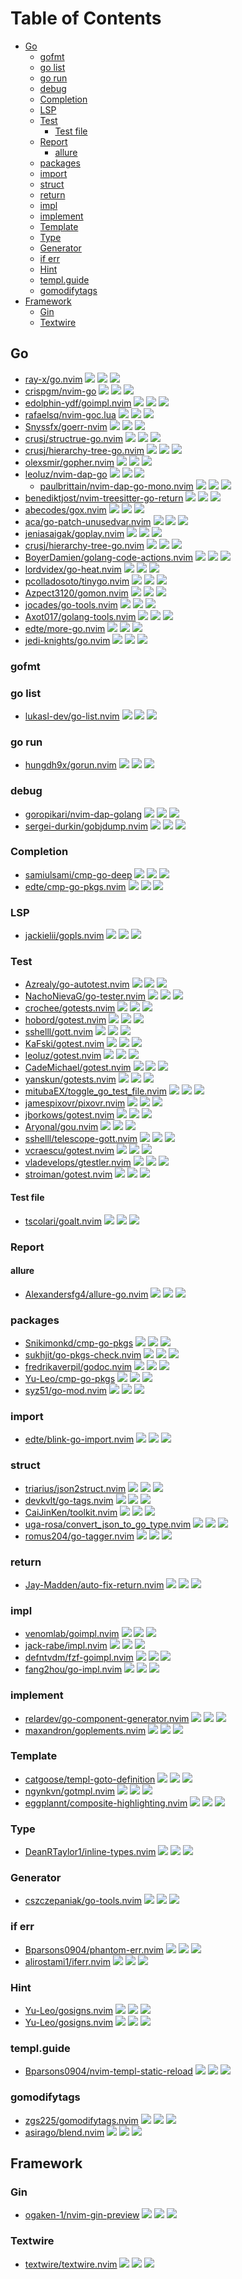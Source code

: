 # Table of Contents

<!-- toc -->

- [Go](#go)
  - [gofmt](#gofmt)
  - [go list](#go-list)
  - [go run](#go-run)
  - [debug](#debug)
  - [Completion](#completion)
  - [LSP](#lsp)
  - [Test](#test)
    - [Test file](#test-file)
  - [Report](#report)
    - [allure](#allure)
  - [packages](#packages)
  - [import](#import)
  - [struct](#struct)
  - [return](#return)
  - [impl](#impl)
  - [implement](#implement)
  - [Template](#template)
  - [Type](#type)
  - [Generator](#generator)
  - [if err](#if-err)
  - [Hint](#hint)
  - [templ.guide](#templguide)
  - [gomodifytags](#gomodifytags)
- [Framework](#framework)
  - [Gin](#gin)
  - [Textwire](#textwire)

<!-- tocstop -->

## Go

- [ray-x/go.nvim](https://github.com/ray-x/go.nvim) ![](https://img.shields.io/github/stars/ray-x/go.nvim) ![](https://img.shields.io/github/last-commit/ray-x/go.nvim) ![](https://img.shields.io/github/commit-activity/y/ray-x/go.nvim)
- [crispgm/nvim-go](https://github.com/crispgm/nvim-go) ![](https://img.shields.io/github/stars/crispgm/nvim-go) ![](https://img.shields.io/github/last-commit/crispgm/nvim-go) ![](https://img.shields.io/github/commit-activity/y/crispgm/nvim-go)
- [edolphin-ydf/goimpl.nvim](https://github.com/edolphin-ydf/goimpl.nvim) ![](https://img.shields.io/github/stars/edolphin-ydf/goimpl.nvim) ![](https://img.shields.io/github/last-commit/edolphin-ydf/goimpl.nvim) ![](https://img.shields.io/github/commit-activity/y/edolphin-ydf/goimpl.nvim)
- [rafaelsq/nvim-goc.lua](https://github.com/rafaelsq/nvim-goc.lua) ![](https://img.shields.io/github/stars/rafaelsq/nvim-goc.lua) ![](https://img.shields.io/github/last-commit/rafaelsq/nvim-goc.lua) ![](https://img.shields.io/github/commit-activity/y/rafaelsq/nvim-goc.lua)
- [Snyssfx/goerr-nvim](https://github.com/Snyssfx/goerr-nvim) ![](https://img.shields.io/github/stars/Snyssfx/goerr-nvim) ![](https://img.shields.io/github/last-commit/Snyssfx/goerr-nvim) ![](https://img.shields.io/github/commit-activity/y/Snyssfx/goerr-nvim)
- [crusj/structrue-go.nvim](https://github.com/crusj/structrue-go.nvim) ![](https://img.shields.io/github/stars/crusj/structrue-go.nvim) ![](https://img.shields.io/github/last-commit/crusj/structrue-go.nvim) ![](https://img.shields.io/github/commit-activity/y/crusj/structrue-go.nvim)
- [crusj/hierarchy-tree-go.nvim](https://github.com/crusj/hierarchy-tree-go.nvim) ![](https://img.shields.io/github/stars/crusj/hierarchy-tree-go.nvim) ![](https://img.shields.io/github/last-commit/crusj/hierarchy-tree-go.nvim) ![](https://img.shields.io/github/commit-activity/y/crusj/hierarchy-tree-go.nvim)
- [olexsmir/gopher.nvim](https://github.com/olexsmir/gopher.nvim) ![](https://img.shields.io/github/stars/olexsmir/gopher.nvim) ![](https://img.shields.io/github/last-commit/olexsmir/gopher.nvim) ![](https://img.shields.io/github/commit-activity/y/olexsmir/gopher.nvim)
- [leoluz/nvim-dap-go](https://github.com/leoluz/nvim-dap-go) ![](https://img.shields.io/github/stars/leoluz/nvim-dap-go) ![](https://img.shields.io/github/last-commit/leoluz/nvim-dap-go) ![](https://img.shields.io/github/commit-activity/y/leoluz/nvim-dap-go)
  - [paulbrittain/nvim-dap-go-mono.nvim](https://github.com/paulbrittain/nvim-dap-go-mono.nvim) ![](https://img.shields.io/github/stars/paulbrittain/nvim-dap-go-mono.nvim) ![](https://img.shields.io/github/last-commit/paulbrittain/nvim-dap-go-mono.nvim) ![](https://img.shields.io/github/commit-activity/y/paulbrittain/nvim-dap-go-mono.nvim)
- [benediktjost/nvim-treesitter-go-return](https://github.com/benediktjost/nvim-treesitter-go-return) ![](https://img.shields.io/github/stars/benediktjost/nvim-treesitter-go-return) ![](https://img.shields.io/github/last-commit/benediktjost/nvim-treesitter-go-return) ![](https://img.shields.io/github/commit-activity/y/benediktjost/nvim-treesitter-go-return)
- [abecodes/gox.nvim](https://github.com/abecodes/gox.nvim) ![](https://img.shields.io/github/stars/abecodes/gox.nvim) ![](https://img.shields.io/github/last-commit/abecodes/gox.nvim) ![](https://img.shields.io/github/commit-activity/y/abecodes/gox.nvim)
- [aca/go-patch-unusedvar.nvim](https://github.com/aca/go-patch-unusedvar.nvim) ![](https://img.shields.io/github/stars/aca/go-patch-unusedvar.nvim) ![](https://img.shields.io/github/last-commit/aca/go-patch-unusedvar.nvim) ![](https://img.shields.io/github/commit-activity/y/aca/go-patch-unusedvar.nvim)
- [jeniasaigak/goplay.nvim](https://github.com/jeniasaigak/goplay.nvim) ![](https://img.shields.io/github/stars/jeniasaigak/goplay.nvim) ![](https://img.shields.io/github/last-commit/jeniasaigak/goplay.nvim) ![](https://img.shields.io/github/commit-activity/y/jeniasaigak/goplay.nvim)
- [crusj/hierarchy-tree-go.nvim](https://github.com/crusj/hierarchy-tree-go.nvim) ![](https://img.shields.io/github/stars/crusj/hierarchy-tree-go.nvim) ![](https://img.shields.io/github/last-commit/crusj/hierarchy-tree-go.nvim) ![](https://img.shields.io/github/commit-activity/y/crusj/hierarchy-tree-go.nvim)
- [BoyerDamien/golang-code-actions.nvim](https://github.com/BoyerDamien/golang-code-actions.nvim) ![](https://img.shields.io/github/stars/BoyerDamien/golang-code-actions.nvim) ![](https://img.shields.io/github/last-commit/BoyerDamien/golang-code-actions.nvim) ![](https://img.shields.io/github/commit-activity/y/BoyerDamien/golang-code-actions.nvim)
- [lordvidex/go-heat.nvim](https://github.com/lordvidex/go-heat.nvim) ![](https://img.shields.io/github/stars/lordvidex/go-heat.nvim) ![](https://img.shields.io/github/last-commit/lordvidex/go-heat.nvim) ![](https://img.shields.io/github/commit-activity/y/lordvidex/go-heat.nvim)
- [pcolladosoto/tinygo.nvim](https://github.com/pcolladosoto/tinygo.nvim) ![](https://img.shields.io/github/stars/pcolladosoto/tinygo.nvim) ![](https://img.shields.io/github/last-commit/pcolladosoto/tinygo.nvim) ![](https://img.shields.io/github/commit-activity/y/pcolladosoto/tinygo.nvim)
- [Azpect3120/gomon.nvim](https://github.com/Azpect3120/gomon.nvim) ![](https://img.shields.io/github/stars/Azpect3120/gomon.nvim) ![](https://img.shields.io/github/last-commit/Azpect3120/gomon.nvim) ![](https://img.shields.io/github/commit-activity/y/Azpect3120/gomon.nvim)
- [jocades/go-tools.nvim](https://github.com/jocades/go-tools.nvim) ![](https://img.shields.io/github/stars/jocades/go-tools.nvim) ![](https://img.shields.io/github/last-commit/jocades/go-tools.nvim) ![](https://img.shields.io/github/commit-activity/y/jocades/go-tools.nvim)
- [Axot017/golang-tools.nvim](https://github.com/Axot017/golang-tools.nvim) ![](https://img.shields.io/github/stars/Axot017/golang-tools.nvim) ![](https://img.shields.io/github/last-commit/Axot017/golang-tools.nvim) ![](https://img.shields.io/github/commit-activity/y/Axot017/golang-tools.nvim)
- [edte/more-go.nvim](https://github.com/edte/more-go.nvim) ![](https://img.shields.io/github/stars/edte/more-go.nvim) ![](https://img.shields.io/github/last-commit/edte/more-go.nvim) ![](https://img.shields.io/github/commit-activity/y/edte/more-go.nvim)
- [jedi-knights/go.nvim](https://github.com/jedi-knights/go.nvim) ![](https://img.shields.io/github/stars/jedi-knights/go.nvim) ![](https://img.shields.io/github/last-commit/jedi-knights/go.nvim) ![](https://img.shields.io/github/commit-activity/y/jedi-knights/go.nvim)

### gofmt

### go list

- [lukasl-dev/go-list.nvim](https://github.com/lukasl-dev/go-list.nvim) ![](https://img.shields.io/github/stars/lukasl-dev/go-list.nvim) ![](https://img.shields.io/github/last-commit/lukasl-dev/go-list.nvim) ![](https://img.shields.io/github/commit-activity/y/lukasl-dev/go-list.nvim)

### go run

- [hungdh9x/gorun.nvim](https://github.com/hungdh9x/gorun.nvim) ![](https://img.shields.io/github/stars/hungdh9x/gorun.nvim) ![](https://img.shields.io/github/last-commit/hungdh9x/gorun.nvim) ![](https://img.shields.io/github/commit-activity/y/hungdh9x/gorun.nvim)

### debug

- [goropikari/nvim-dap-golang](https://github.com/goropikari/nvim-dap-golang) ![](https://img.shields.io/github/stars/goropikari/nvim-dap-golang) ![](https://img.shields.io/github/last-commit/goropikari/nvim-dap-golang) ![](https://img.shields.io/github/commit-activity/y/goropikari/nvim-dap-golang)
- [sergei-durkin/gobjdump.nvim](https://github.com/sergei-durkin/gobjdump.nvim) ![](https://img.shields.io/github/stars/sergei-durkin/gobjdump.nvim) ![](https://img.shields.io/github/last-commit/sergei-durkin/gobjdump.nvim) ![](https://img.shields.io/github/commit-activity/y/sergei-durkin/gobjdump.nvim)

### Completion

- [samiulsami/cmp-go-deep](https://github.com/samiulsami/cmp-go-deep) ![](https://img.shields.io/github/stars/samiulsami/cmp-go-deep) ![](https://img.shields.io/github/last-commit/samiulsami/cmp-go-deep) ![](https://img.shields.io/github/commit-activity/y/samiulsami/cmp-go-deep)
- [edte/cmp-go-pkgs.nvim](https://github.com/edte/cmp-go-pkgs.nvim) ![](https://img.shields.io/github/stars/edte/cmp-go-pkgs.nvim) ![](https://img.shields.io/github/last-commit/edte/cmp-go-pkgs.nvim) ![](https://img.shields.io/github/commit-activity/y/edte/cmp-go-pkgs.nvim)

### LSP

- [jackielii/gopls.nvim](https://github.com/jackielii/gopls.nvim) ![](https://img.shields.io/github/stars/jackielii/gopls.nvim) ![](https://img.shields.io/github/last-commit/jackielii/gopls.nvim) ![](https://img.shields.io/github/commit-activity/y/jackielii/gopls.nvim)

### Test

- [Azrealy/go-autotest.nvim](https://github.com/Azrealy/go-autotest.nvim) ![](https://img.shields.io/github/stars/Azrealy/go-autotest.nvim) ![](https://img.shields.io/github/last-commit/Azrealy/go-autotest.nvim) ![](https://img.shields.io/github/commit-activity/y/Azrealy/go-autotest.nvim)
- [NachoNievaG/go-tester.nvim](https://github.com/NachoNievaG/go-tester.nvim) ![](https://img.shields.io/github/stars/NachoNievaG/go-tester.nvim) ![](https://img.shields.io/github/last-commit/NachoNievaG/go-tester.nvim) ![](https://img.shields.io/github/commit-activity/y/NachoNievaG/go-tester.nvim)
- [crochee/gotests.nvim](https://github.com/crochee/gotests.nvim) ![](https://img.shields.io/github/stars/crochee/gotests.nvim) ![](https://img.shields.io/github/last-commit/crochee/gotests.nvim) ![](https://img.shields.io/github/commit-activity/y/crochee/gotests.nvim)
- [hobord/gotest.nvim](https://github.com/hobord/gotest.nvim) ![](https://img.shields.io/github/stars/hobord/gotest.nvim) ![](https://img.shields.io/github/last-commit/hobord/gotest.nvim) ![](https://img.shields.io/github/commit-activity/y/hobord/gotest.nvim)
- [sshelll/gott.nvim](https://github.com/sshelll/gott.nvim) ![](https://img.shields.io/github/stars/sshelll/gott.nvim) ![](https://img.shields.io/github/last-commit/sshelll/gott.nvim) ![](https://img.shields.io/github/commit-activity/y/sshelll/gott.nvim)
- [KaFski/gotest.nvim](https://github.com/KaFski/gotest.nvim) ![](https://img.shields.io/github/stars/KaFski/gotest.nvim) ![](https://img.shields.io/github/last-commit/KaFski/gotest.nvim) ![](https://img.shields.io/github/commit-activity/y/KaFski/gotest.nvim)
- [leoluz/gotest.nvim](https://github.com/leoluz/gotest.nvim) ![](https://img.shields.io/github/stars/leoluz/gotest.nvim) ![](https://img.shields.io/github/last-commit/leoluz/gotest.nvim) ![](https://img.shields.io/github/commit-activity/y/leoluz/gotest.nvim)
- [CadeMichael/gotest.nvim](https://github.com/CadeMichael/gotest.nvim) ![](https://img.shields.io/github/stars/CadeMichael/gotest.nvim) ![](https://img.shields.io/github/last-commit/CadeMichael/gotest.nvim) ![](https://img.shields.io/github/commit-activity/y/CadeMichael/gotest.nvim)
- [yanskun/gotests.nvim](https://github.com/yanskun/gotests.nvim) ![](https://img.shields.io/github/stars/yanskun/gotests.nvim) ![](https://img.shields.io/github/last-commit/yanskun/gotests.nvim) ![](https://img.shields.io/github/commit-activity/y/yanskun/gotests.nvim)
- [mitubaEX/toggle_go_test_file.nvim](https://github.com/mitubaEX/toggle_go_test_file.nvim) ![](https://img.shields.io/github/stars/mitubaEX/toggle_go_test_file.nvim) ![](https://img.shields.io/github/last-commit/mitubaEX/toggle_go_test_file.nvim) ![](https://img.shields.io/github/commit-activity/y/mitubaEX/toggle_go_test_file.nvim)
- [jamespixovr/pixovr.nvim](https://github.com/jamespixovr/pixovr.nvim) ![](https://img.shields.io/github/stars/jamespixovr/pixovr.nvim) ![](https://img.shields.io/github/last-commit/jamespixovr/pixovr.nvim) ![](https://img.shields.io/github/commit-activity/y/jamespixovr/pixovr.nvim)
- [jborkows/gotest.nvim](https://github.com/jborkows/gotest.nvim) ![](https://img.shields.io/github/stars/jborkows/gotest.nvim) ![](https://img.shields.io/github/last-commit/jborkows/gotest.nvim) ![](https://img.shields.io/github/commit-activity/y/jborkows/gotest.nvim)
- [Aryonal/gou.nvim](https://github.com/Aryonal/gou.nvim) ![](https://img.shields.io/github/stars/Aryonal/gou.nvim) ![](https://img.shields.io/github/last-commit/Aryonal/gou.nvim) ![](https://img.shields.io/github/commit-activity/y/Aryonal/gou.nvim)
- [sshelll/telescope-gott.nvim](https://github.com/sshelll/telescope-gott.nvim) ![](https://img.shields.io/github/stars/sshelll/telescope-gott.nvim) ![](https://img.shields.io/github/last-commit/sshelll/telescope-gott.nvim) ![](https://img.shields.io/github/commit-activity/y/sshelll/telescope-gott.nvim)
- [vcraescu/gotest.nvim](https://github.com/vcraescu/gotest.nvim) ![](https://img.shields.io/github/stars/vcraescu/gotest.nvim) ![](https://img.shields.io/github/last-commit/vcraescu/gotest.nvim) ![](https://img.shields.io/github/commit-activity/y/vcraescu/gotest.nvim)
- [vladevelops/gtestler.nvim](https://github.com/vladevelops/gtestler.nvim) ![](https://img.shields.io/github/stars/vladevelops/gtestler.nvim) ![](https://img.shields.io/github/last-commit/vladevelops/gtestler.nvim) ![](https://img.shields.io/github/commit-activity/y/vladevelops/gtestler.nvim)
- [stroiman/gotest.nvim](https://github.com/stroiman/gotest.nvim) ![](https://img.shields.io/github/stars/stroiman/gotest.nvim) ![](https://img.shields.io/github/last-commit/stroiman/gotest.nvim) ![](https://img.shields.io/github/commit-activity/y/stroiman/gotest.nvim)

#### Test file

- [tscolari/goalt.nvim](https://github.com/tscolari/goalt.nvim) ![](https://img.shields.io/github/stars/tscolari/goalt.nvim) ![](https://img.shields.io/github/last-commit/tscolari/goalt.nvim) ![](https://img.shields.io/github/commit-activity/y/tscolari/goalt.nvim)

### Report

#### allure

- [Alexandersfg4/allure-go.nvim](https://github.com/Alexandersfg4/allure-go.nvim) ![](https://img.shields.io/github/stars/Alexandersfg4/allure-go.nvim) ![](https://img.shields.io/github/last-commit/Alexandersfg4/allure-go.nvim) ![](https://img.shields.io/github/commit-activity/y/Alexandersfg4/allure-go.nvim)

### packages

- [Snikimonkd/cmp-go-pkgs](https://github.com/Snikimonkd/cmp-go-pkgs) ![](https://img.shields.io/github/stars/Snikimonkd/cmp-go-pkgs) ![](https://img.shields.io/github/last-commit/Snikimonkd/cmp-go-pkgs) ![](https://img.shields.io/github/commit-activity/y/Snikimonkd/cmp-go-pkgs)
- [sukhjit/go-pkgs-check.nvim](https://github.com/sukhjit/go-pkgs-check.nvim) ![](https://img.shields.io/github/stars/sukhjit/go-pkgs-check.nvim) ![](https://img.shields.io/github/last-commit/sukhjit/go-pkgs-check.nvim) ![](https://img.shields.io/github/commit-activity/y/sukhjit/go-pkgs-check.nvim)
- [fredrikaverpil/godoc.nvim](https://github.com/fredrikaverpil/godoc.nvim) ![](https://img.shields.io/github/stars/fredrikaverpil/godoc.nvim) ![](https://img.shields.io/github/last-commit/fredrikaverpil/godoc.nvim) ![](https://img.shields.io/github/commit-activity/y/fredrikaverpil/godoc.nvim)
- [Yu-Leo/cmp-go-pkgs](https://github.com/Yu-Leo/cmp-go-pkgs) ![](https://img.shields.io/github/stars/Yu-Leo/cmp-go-pkgs) ![](https://img.shields.io/github/last-commit/Yu-Leo/cmp-go-pkgs) ![](https://img.shields.io/github/commit-activity/y/Yu-Leo/cmp-go-pkgs)
- [syz51/go-mod.nvim](https://github.com/syz51/go-mod.nvim) ![](https://img.shields.io/github/stars/syz51/go-mod.nvim) ![](https://img.shields.io/github/last-commit/syz51/go-mod.nvim) ![](https://img.shields.io/github/commit-activity/y/syz51/go-mod.nvim)

### import

- [edte/blink-go-import.nvim](https://github.com/edte/blink-go-import.nvim) ![](https://img.shields.io/github/stars/edte/blink-go-import.nvim) ![](https://img.shields.io/github/last-commit/edte/blink-go-import.nvim) ![](https://img.shields.io/github/commit-activity/y/edte/blink-go-import.nvim)

### struct

- [triarius/json2struct.nvim](https://github.com/triarius/json2struct.nvim) ![](https://img.shields.io/github/stars/triarius/json2struct.nvim) ![](https://img.shields.io/github/last-commit/triarius/json2struct.nvim) ![](https://img.shields.io/github/commit-activity/y/triarius/json2struct.nvim)
- [devkvlt/go-tags.nvim](https://github.com/devkvlt/go-tags.nvim) ![](https://img.shields.io/github/stars/devkvlt/go-tags.nvim) ![](https://img.shields.io/github/last-commit/devkvlt/go-tags.nvim) ![](https://img.shields.io/github/commit-activity/y/devkvlt/go-tags.nvim)
- [CaiJinKen/toolkit.nvim](https://github.com/CaiJinKen/toolkit.nvim) ![](https://img.shields.io/github/stars/CaiJinKen/toolkit.nvim) ![](https://img.shields.io/github/last-commit/CaiJinKen/toolkit.nvim) ![](https://img.shields.io/github/commit-activity/y/CaiJinKen/toolkit.nvim)
- [uga-rosa/convert_json_to_go_type.nvim](https://github.com/uga-rosa/convert_json_to_go_type.nvim) ![](https://img.shields.io/github/stars/uga-rosa/convert_json_to_go_type.nvim) ![](https://img.shields.io/github/last-commit/uga-rosa/convert_json_to_go_type.nvim) ![](https://img.shields.io/github/commit-activity/y/uga-rosa/convert_json_to_go_type.nvim)
- [romus204/go-tagger.nvim](https://github.com/romus204/go-tagger.nvim) ![](https://img.shields.io/github/stars/romus204/go-tagger.nvim) ![](https://img.shields.io/github/last-commit/romus204/go-tagger.nvim) ![](https://img.shields.io/github/commit-activity/y/romus204/go-tagger.nvim)

### return

- [Jay-Madden/auto-fix-return.nvim](https://github.com/Jay-Madden/auto-fix-return.nvim) ![](https://img.shields.io/github/stars/Jay-Madden/auto-fix-return.nvim) ![](https://img.shields.io/github/last-commit/Jay-Madden/auto-fix-return.nvim) ![](https://img.shields.io/github/commit-activity/y/Jay-Madden/auto-fix-return.nvim)

### impl

- [venomlab/goimpl.nvim](https://github.com/venomlab/goimpl.nvim) ![](https://img.shields.io/github/stars/venomlab/goimpl.nvim) ![](https://img.shields.io/github/last-commit/venomlab/goimpl.nvim) ![](https://img.shields.io/github/commit-activity/y/venomlab/goimpl.nvim)
- [jack-rabe/impl.nvim](https://github.com/jack-rabe/impl.nvim) ![](https://img.shields.io/github/stars/jack-rabe/impl.nvim) ![](https://img.shields.io/github/last-commit/jack-rabe/impl.nvim) ![](https://img.shields.io/github/commit-activity/y/jack-rabe/impl.nvim)
- [defntvdm/fzf-goimpl.nvim](https://github.com/defntvdm/fzf-goimpl.nvim) ![](https://img.shields.io/github/stars/defntvdm/fzf-goimpl.nvim) ![](https://img.shields.io/github/last-commit/defntvdm/fzf-goimpl.nvim) ![](https://img.shields.io/github/commit-activity/y/defntvdm/fzf-goimpl.nvim)
- [fang2hou/go-impl.nvim](https://github.com/fang2hou/go-impl.nvim) ![](https://img.shields.io/github/stars/fang2hou/go-impl.nvim) ![](https://img.shields.io/github/last-commit/fang2hou/go-impl.nvim) ![](https://img.shields.io/github/commit-activity/y/fang2hou/go-impl.nvim)

### implement

- [relardev/go-component-generator.nvim](https://github.com/relardev/go-component-generator.nvim) ![](https://img.shields.io/github/stars/relardev/go-component-generator.nvim) ![](https://img.shields.io/github/last-commit/relardev/go-component-generator.nvim) ![](https://img.shields.io/github/commit-activity/y/relardev/go-component-generator.nvim)
- [maxandron/goplements.nvim](https://github.com/maxandron/goplements.nvim) ![](https://img.shields.io/github/stars/maxandron/goplements.nvim) ![](https://img.shields.io/github/last-commit/maxandron/goplements.nvim) ![](https://img.shields.io/github/commit-activity/y/maxandron/goplements.nvim)

### Template

- [catgoose/templ-goto-definition](https://github.com/catgoose/templ-goto-definition) ![](https://img.shields.io/github/stars/catgoose/templ-goto-definition) ![](https://img.shields.io/github/last-commit/catgoose/templ-goto-definition) ![](https://img.shields.io/github/commit-activity/y/catgoose/templ-goto-definition)
- [ngynkvn/gotmpl.nvim](https://github.com/ngynkvn/gotmpl.nvim) ![](https://img.shields.io/github/stars/ngynkvn/gotmpl.nvim) ![](https://img.shields.io/github/last-commit/ngynkvn/gotmpl.nvim) ![](https://img.shields.io/github/commit-activity/y/ngynkvn/gotmpl.nvim)
- [eggplannt/composite-highlighting.nvim](https://github.com/eggplannt/composite-highlighting.nvim) ![](https://img.shields.io/github/stars/eggplannt/composite-highlighting.nvim) ![](https://img.shields.io/github/last-commit/eggplannt/composite-highlighting.nvim) ![](https://img.shields.io/github/commit-activity/y/eggplannt/composite-highlighting.nvim)

### Type

- [DeanRTaylor1/inline-types.nvim](https://github.com/DeanRTaylor1/inline-types.nvim) ![](https://img.shields.io/github/stars/DeanRTaylor1/inline-types.nvim) ![](https://img.shields.io/github/last-commit/DeanRTaylor1/inline-types.nvim) ![](https://img.shields.io/github/commit-activity/y/DeanRTaylor1/inline-types.nvim)

### Generator

- [cszczepaniak/go-tools.nvim](https://github.com/cszczepaniak/go-tools.nvim) ![](https://img.shields.io/github/stars/cszczepaniak/go-tools.nvim) ![](https://img.shields.io/github/last-commit/cszczepaniak/go-tools.nvim) ![](https://img.shields.io/github/commit-activity/y/cszczepaniak/go-tools.nvim)

### if err

- [Bparsons0904/phantom-err.nvim](https://github.com/Bparsons0904/phantom-err.nvim) ![](https://img.shields.io/github/stars/Bparsons0904/phantom-err.nvim) ![](https://img.shields.io/github/last-commit/Bparsons0904/phantom-err.nvim) ![](https://img.shields.io/github/commit-activity/y/Bparsons0904/phantom-err.nvim)
- [alirostami1/iferr.nvim](https://github.com/alirostami1/iferr.nvim) ![](https://img.shields.io/github/stars/alirostami1/iferr.nvim) ![](https://img.shields.io/github/last-commit/alirostami1/iferr.nvim) ![](https://img.shields.io/github/commit-activity/y/alirostami1/iferr.nvim)

### Hint

- [Yu-Leo/gosigns.nvim](https://github.com/Yu-Leo/gosigns.nvim) ![](https://img.shields.io/github/stars/Yu-Leo/gosigns.nvim) ![](https://img.shields.io/github/last-commit/Yu-Leo/gosigns.nvim) ![](https://img.shields.io/github/commit-activity/y/Yu-Leo/gosigns.nvim)
- [Yu-Leo/gosigns.nvim](https://github.com/Yu-Leo/gosigns.nvim) ![](https://img.shields.io/github/stars/Yu-Leo/gosigns.nvim) ![](https://img.shields.io/github/last-commit/Yu-Leo/gosigns.nvim) ![](https://img.shields.io/github/commit-activity/y/Yu-Leo/gosigns.nvim)

### templ.guide

- [Bparsons0904/nvim-templ-static-reload](https://github.com/Bparsons0904/nvim-templ-static-reload) ![](https://img.shields.io/github/stars/Bparsons0904/nvim-templ-static-reload) ![](https://img.shields.io/github/last-commit/Bparsons0904/nvim-templ-static-reload) ![](https://img.shields.io/github/commit-activity/y/Bparsons0904/nvim-templ-static-reload)

### gomodifytags

- [zgs225/gomodifytags.nvim](https://github.com/zgs225/gomodifytags.nvim) ![](https://img.shields.io/github/stars/zgs225/gomodifytags.nvim) ![](https://img.shields.io/github/last-commit/zgs225/gomodifytags.nvim) ![](https://img.shields.io/github/commit-activity/y/zgs225/gomodifytags.nvim)
- [asirago/blend.nvim](https://github.com/asirago/blend.nvim) ![](https://img.shields.io/github/stars/asirago/blend.nvim) ![](https://img.shields.io/github/last-commit/asirago/blend.nvim) ![](https://img.shields.io/github/commit-activity/y/asirago/blend.nvim)

## Framework

### Gin

- [ogaken-1/nvim-gin-preview](https://github.com/ogaken-1/nvim-gin-preview) ![](https://img.shields.io/github/stars/ogaken-1/nvim-gin-preview) ![](https://img.shields.io/github/last-commit/ogaken-1/nvim-gin-preview) ![](https://img.shields.io/github/commit-activity/y/ogaken-1/nvim-gin-preview)

### Textwire

- [textwire/textwire.nvim](https://github.com/textwire/textwire.nvim) ![](https://img.shields.io/github/stars/textwire/textwire.nvim) ![](https://img.shields.io/github/last-commit/textwire/textwire.nvim) ![](https://img.shields.io/github/commit-activity/y/textwire/textwire.nvim)
